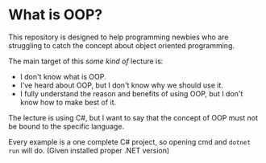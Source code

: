 # What is OOP?

This repository is designed to help programming newbies who are struggling to catch the concept about object oriented programming.

The main target of this *some kind of* lecture is:
* I don't know what is OOP.
* I've heard about OOP, but I don't know why we should use it.
* I fully understand the reason and benefits of using OOP, but I don't know how to make best of it.

The lecture is using C#, but I want to say that the concept of OOP must not be bound to the specific language.

Every example is a one complete C# project, so opening cmd and `dotnet run` will do. (Given installed proper .NET version)
